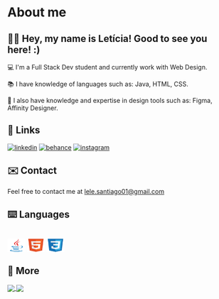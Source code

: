 

# About me




## 👋🏽 Hey, my name is Letícia! Good to see you here! :)
💻 I'm a Full Stack Dev student and currently work with Web Design.

📚 I have knowledge of languages ​​such as: Java, HTML, CSS.

🎨 I also have knowledge and expertise in design tools such as: Figma, Affinity Designer.




## 🔗 Links
[![linkedin](https://img.shields.io/badge/linkedin-0A66C2?style=for-the-badge&logo=linkedin&logoColor=white)](https://www.linkedin.com/in/leticia-santiago-de-souza/)
[![behance](https://img.shields.io/badge/-Behance-blue?style=for-the-badge&logo=behance&logoColor=white)](https://www.behance.net/lettsmex)
[![instagram](https://img.shields.io/badge/Instagram-E4405F?style=for-the-badge&logo=instagram&logoColor=white)](https://www.instagram.com/lettssantiago/)



## ✉️ Contact

Feel free to contact me at lele.santiago01@gmail.com



## ⌨️ Languages
<div style="display: inline_block"><br>
  <img align="center" alt="Java" height="30" width="40" src="https://raw.githubusercontent.com/devicons/devicon/master/icons/java/java-original.svg">
  <img align="center" alt="HTML" height="30" width="40" src="https://raw.githubusercontent.com/devicons/devicon/master/icons/html5/html5-original.svg">
  <img align="center" alt="CSS" height="30" width="40" src="https://raw.githubusercontent.com/devicons/devicon/master/icons/css3/css3-original.svg">
  
</div>



## 📒 More

<a href="https://github.com/anuraghazra/github-readme-stats">
  <img height=180 align="center" src="https://github-readme-stats.vercel.app/api?username=lettsmex" />
</a>
<a href="https://github.com/lettsmex/convoychat">
  <img height=180 align="center" src="https://github-readme-stats.vercel.app/api/top-langs?username=lettsmex&layout=compact&langs_count=8&card_width=320" />
</a>

